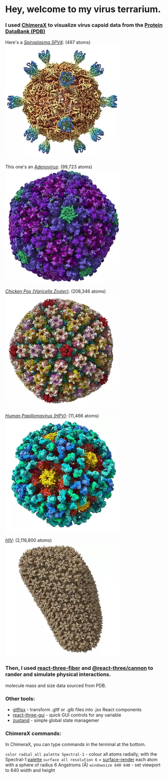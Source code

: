 # Hey, welcome to my virus terrarium.

### I used [ChimeraX](https://www.rbvi.ucsf.edu/chimerax/download.html) to visualize virus capsid data from the [Protein DataBank (PDB)](https://www.rcsb.org/)

Here's a [*Spiroplasma SPV4*](https://www.rcsb.org/structure/1KVP):
(497 atoms)
![Spiroplasma SPV4](./public/models/viruses/Spiroplasma_SPV4.webp)

This one's an [*Adenovirus*](https://www.rcsb.org/structure/6CGV):
(99,723 atoms)
![Adenovirus](./public/models/viruses/adenovirus.webp)

[*Chicken Pox (Varicella Zoster)*](https://www.rcsb.org/structure/6LGN):
(208,346 atoms)
![Chicken Pox](./public/models/viruses/varicella_zoster.webp)

[*Human Papillomavirus (HPV)*](https://www.rcsb.org/structure/3J6R):
(11,466 atoms)
![HPV](./public/models/viruses/hpv.webp)

[*HIV*](https://www.rcsb.org/structure/3J3Y):
(2,116,800 atoms)
![HIV](./public/models/viruses/hiv.webp)

### Then, I used [react-three-fiber](https://github.com/pmndrs/react-three-fiber) and [@react-three/cannon](https://github.com/pmndrs/use-cannon) to rander and simulate physical interactions.

molecule mass and size data sourced from PDB.

### Other tools:

- [gltfjsx](https://github.com/pmndrs/gltfjsx) - transform .gltf or .glb files into .jsx React components
- [react-three-gui](https://github.com/birkir/react-three-gui) - quick GUI controls for any variable
- [zustand](https://github.com/pmndrs/zustand) - simple global state managemer

### ChimeraX commands:

In ChimeraX, you can type commands in the terminal at the bottom.

`color radial all palette Spectral-1` - colour all atoms radially, with the Spectral-1 [palette](https://www.rbvi.ucsf.edu/chimerax/docs/user/commands/color.html#palette-options)
`surface all resolution 6` = [surface-render](https://www.rbvi.ucsf.edu/chimerax/docs/user/commands/surface.html) each atom with a sphere of radius 6 Angstroms (Å)
`windowsize 640 640` - set viewport to 640 width and height